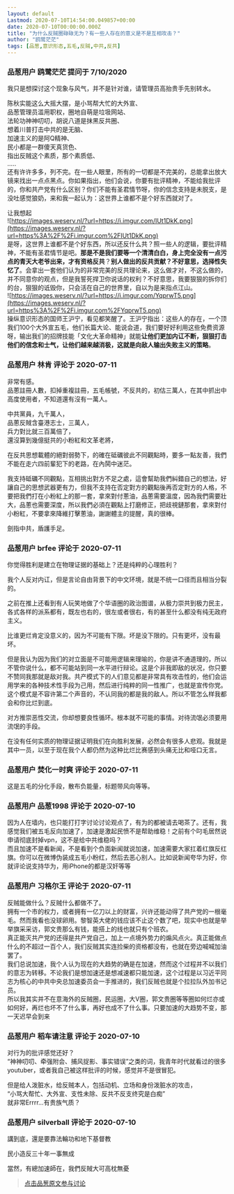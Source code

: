 ```yaml
---
layout: default
Lastmod: 2020-07-10T14:54:00.049857+00:00
date: 2020-07-10T00:00:00.000Z
title: "为什么反贼圈碌碌无为？有一些人存在的意义是不是互相攻击？"
author: "鸥鹭茫茫"
tags: [品葱,意识形态,五毛,反贼,中共,反共]
---
```



### 品葱用户 **鸥鹭茫茫** 提问于 7/10/2020
    
我只是想探讨这个现象与风气，并不是针对谁，请管理员高抬贵手先别转水。  
  
陈秋实能这么大摇大摆，是小骂帮大忙的大外宣、  
品葱管理员滥用职权，圈地自萌是垃圾网站、  
法轮功神神叨叨，胡说八道是抹黑反共圈、  
想着川普打击中共的是无脑、  
加速主义的是阿Q精神、  
民小都是一群傻天真货色、  
指出反贼这个素质，那个素质低、  
.....  
还有许许多多，列不完。在一些人眼里，所有的一切都是不完美的，总能拿出放大镜来找出一点点黑点。你如果指出，他们会说，你要有批评精神，不能给我批评的，你和共产党有什么区别？你们不能有圣君情节呀，你的信念支持是未脱支，是没吐感觉狼奶，来和我一起认为：这世界上谁都不是个好东西就对了。  
  
让我想起  
![https://images.weserv.nl/?url=https://i.imgur.com/IUt1DkK.png](https://images.weserv.nl/?url=https%3A%2F%2Fi.imgur.com%2FIUt1DkK.png)  
是呀，这世界上谁都不是个好东西，所以还反什么共？照一些人的逻辑，要批评精神，不能有圣君情节是吧。**那是不是我们要等一个清清白白，身上完全没有一点污点的青天大老爷出来，才有资格反共**？**别人做出的反共贡献？不好意思，选择性失忆了**。会拿出一套他们认为的非常完美的反共理论来，这么做才对，不这么做的，并不同意你的观点，但是我誓死捍卫你说话的权利？不好意思，我要狠狠的拆你们的台，狠狠的诋毁你，只会活在自己的世界里，自以为是来指点江山。  
![https://images.weserv.nl/?url=https://i.imgur.com/YqprwT5.png](https://images.weserv.nl/?url=https%3A%2F%2Fi.imgur.com%2FYqprwT5.png)  
操纵意识形态的国师王沪宁，看见都笑醒了。王沪宁指出：这些人的存在，一个顶我们100个大外宣五毛，他们长篇大论、能说会道，我们要好好利用这些免费资源呀，输出我们的招牌技能「文化大革命精神」就能**让他们更加内讧不断，狠狠打击他们的信念和士气，让他们越来越消极，这就是向敌人输出失败主义的策略**。
    
                

### 品葱用户 **林肯** 评论于 2020-07-11
        
非常有感。  
品蔥註冊人數，扣掉重複註冊，五毛帳號，不反共的，初估三萬人，在其中抓出中高度使用者，不知道還有沒有一萬人。  
  
中共黨員，九千萬人，  
品蔥反賊含臺港志士，三萬人，  
兵力對比就三百萬倍了，  
還沒算到幾億挺共的小粉紅和文革老將，  
  
在反共思想載體的絕對弱勢下，的確在砥礪彼此不同觀點時，要多一點友善，我們不能在走六四前輩犯下的老路，在內鬨中迷茫。  
  
我支持砥礪不同觀點，互相挑出對方不足之處，這會幫助我們糾錯自己的想法，好讓自己的思想武器更有力，但我不支持在否定對方的觀點後再否定對方的人格，不要把我們打在小粉紅上的那一套，拿來對付蔥油，品蔥需要溫度，因為我們需要壯大，品蔥也需要深度，所以我們必須在觀點上打磨修正，把歧視鏈那套，拿來對付小粉紅，不要拿來降維打擊蔥油，謝謝體主的提醒，真的很棒。  
  
劍指中共，盾護手足。
        
                

### 品葱用户 **brfee** 评论于 2020-07-11
        
你觉得胜利是建立在物理证据的基础上？还是纯粹的心理胜利？  
  
我个人反对内讧，但是言论自由背景下的中文环境，就是不统一口径而且相当分裂的。  
  
之前在推上还看到有人玩笑地做了个华语圈的政治图谱，从极力崇共到极力民主，各式各样的派系都有，既左也右的，很左或者很右，有的甚至什么都没有纯无政府主义。  
  
比谁更烂肯定没意义的，因为不可能有下限。坏是没下限的。只有更坏，没有最坏。  
  
但是我认为因为我们的对立面是不可能用逻辑来理喻的，你是讲不通道理的，所以不管你说什么，都不可能站到同一水平进行辩论。这是个非我即敌的状况，你只要不赞同我那就是敌对我。共产模式下的人们意见都是非常具有攻击性的，他们会运用学来的各种技术性手段为己用，然后进行纯粹的同一性推广，也就是宣传你党。这个模式是不容许第二个声音的，不认同我的都是我的敌人。所以不管怎么样我都会和你比烂到底。  
  
对方推崇恶性交流，你却想要良性循环。根本就不可能的事情。对待流氓必须要用流氓的手段。  
  
在没有任何实质的物理证据证明我们在向胜利发展，必然会有很多人悲观。我就是其中一员，以至于现在我个人都仍然为这种比烂比赛感到头痛无比和哑口无言。
        
                

### 品葱用户 **焚化一时爽** 评论于 2020-07-11
        
这是五毛的分化手段，散布负能量，标题带风向等等。
        
                

### 品葱用户 **品葱1998** 评论于 2020-07-10
        
因为人在墙内，也只能打打字讨论讨论观点了，有为的都被请去喝茶了。还有，我感觉我们被五毛反向加速了，加速是激起民愤不是帮助维稳！之前有个叼毛居然说申请彻底封掉vpn，这不是给中共维稳吗？  
而且加速不是看新闻，不是看到个负面新闻就说加速，加速需要大家扛着红旗反红旗。你可以在微博伪装成五毛小粉红，然后去恶心别人。比如说新闻夸华为好，你就评论说支持华为，用iPhone的都是汉奸等等
        
                

### 品葱用户 **习格尔王** 评论于 2020-07-11
        
反贼能做什么？反贼什么都做不了。  
拥有一个市的权力，或者拥有一亿刀以上的财富，兴许还能动得了共产党的一根毫毛。然而我看也没球卵用。黎智英大佬的钱应该不止这个数了吧，现实中也就是举举旗采采访，郭文贵那么有钱，能搭上的线也就只有个班农。  
真正能灭共产党的还得是共产党自己，加上一点境外势力的煽风点火。真正能做点什么的不超过一百个人，我们反贼其实连捡柴的资格都没有，也就在旁边喊喊加油罢了。  
我们总说加速，我个人认为现在的大趋势的确是在加速，然而这个过程并不以我们的意志为转移。不论我们是想加速还是想减速都只能加速，这个过程是以习近平同志为核心的中共中央总加速委员会一手推进的，我们反贼也就是个拉拉队外加书记员。  
所以我其实并不在意海外的反贼圈，民运圈，大V圈，郭文贵圈等等圈如何烂亦或如何好，再烂也坏不了什么事，再好也成不了什么事。只要加速的大趋势不变，那一天迟早会到来
        
                

### 品葱用户 **稻车请注意** 评论于 2020-07-10
        
对行为的批评感觉还好？  
“神神叨叨、牵强附会、捕风捉影、事实错误”之类的词，我青年时代就看过的很多youtuber，或者我自己被这样批评的时候，感觉并不是很冒犯。  
  
但是给人泼脏水，给反贼本人，包括动机、立场和身份泼脏水的攻击，  
“小骂大帮忙、大外宣、支性未除、反共不反支终究是白痴”  
就非常Errrr...有贵族气质？
        
                

### 品葱用户 **silverball** 评论于 2020-07-10
        
講到底，還是要靠法輪功和地下基督教  
  
民小造反三十年一事無成  
  
當然，有總加速師在，我們反賊大可高枕無憂
        
                





> [点击品葱原文参与讨论](https://pincong.rocks/question/28335)

